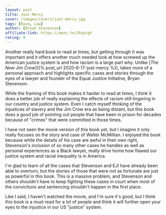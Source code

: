 ```yaml
---
layout: post
title: Just Mercy
cover: /images/covers/just-mercy.jpg
tags: [Race, Law]
author: [Bryan Stevenson]
affiliate-link: https://amzn.to/3hzptgV
rating: 9
---
```


Another really hard book to read at times, but getting through it was important and it offers another much needed look at how screwed up the American justice system is and how racism is a large part why. Unlike [_The New Jim Crow_]({% post_url 2020-6-17-just-mercy %}), takes more of a personal approach and highlights specific cases and stories through the eyes of a lawyer and founder of the Equal Justice Initiative, Bryan Stevenson.

While the framing of this book makes it harder to read at times, I think it does a better job of really explaining the effects of racism still lingering in our country and justice system. Even I catch myself thinking of the injustices of slavery and the Jim Crow era as being distant, but this book does a good job of pointing out people that have been in prison for decades because of "crimes" that were committed in those times.

I have not seen the movie version of this book yet, but I imagine it only really focuses on the story and case of Walter McMillian. I enjoyed the book because while the details of his case are awful in their own right, Stevenson's inclusion of so many other cases he handles as well as personal experiences as a Black lawyer, really drive home how flawed our justice system and racial inequality is in America.

I'm glad to learn of all the cases that Stevenson and EJI have already been able to overturn, but the stories of those that were not as fortunate are just as powerful in this book. This is a massive problem, and Stevenson and others shouldn't have to keep fighting these cases in court when most of the convictions and sentencing shouldn't happen in the first place.

Like I said, I haven't watched the movie, and I'm sure it's good, but I think this book is a must read for a lot of people and think it will further open your eyes to the injustice in our US "justice" system.
